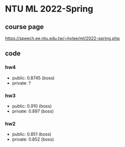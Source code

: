 # NTU ML 2022-Spring

## course page

https://speech.ee.ntu.edu.tw/~hylee/ml/2022-spring.php

## code

### hw4

* public: 0.8745 (boss)
* private: ?

### hw3

* public: 0.910 (boss)
* private: 0.897 (boss)

### hw2

* public: 0.851 (boss)
* private: 0.852 (boss)
